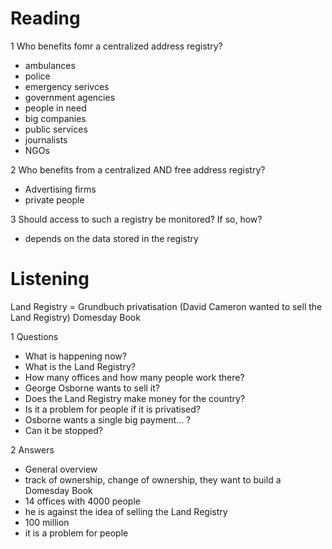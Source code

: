 # Reading

1  Who benefits fomr a centralized address registry?
   - ambulances
   - police
   - emergency serivces
   - government agencies
   - people in need
   - big companies
   - public services
   - journalists
   - NGOs


2  Who benefits from a centralized AND free address registry?
   - Advertising firms
   - private people


3  Should access to such a registry be monitored? If so, how?
   - depends on the data stored in the registry


# Listening

Land Registry = Grundbuch
privatisation (David Cameron wanted to sell the Land Registry)
Domesday Book

1 Questions
   - What is happening now?
   - What is the Land Registry?
   - How many offices and how many people work there?
   - George Osborne wants to sell it?
   - Does the Land Registry make money for the country?
   - Is it a problem for people if it is privatised?
   - Osborne wants a single big payment... ?
   - Can it be stopped?


2 Answers
   - General overview
   - track of ownership, change of ownership, they want to build a Domesday Book
   - 14 offices with 4000 people
   - he is against the idea of selling the Land Registry
   - 100 million
   - it is a problem for people
